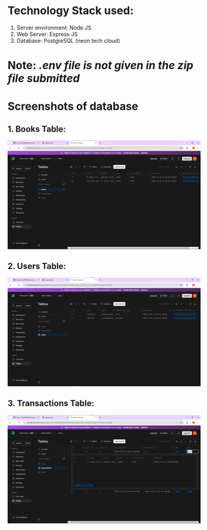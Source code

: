 # Technology Stack used:
1. Server environment: Node JS
2. Web Server: Express JS
3. Database: PostgreSQL (neon tech cloud)
# Note: *.env file is not given in the zip file submitted*
# Screenshots of database
## 1. Books Table:
![books_table](./neon_sql_screenshots/books_table.png)
## 2. Users Table:
![users_table](./neon_sql_screenshots/users_table.png)
## 3. Transactions Table:
![transactions_table](./neon_sql_screenshots/transactions_table.png)
